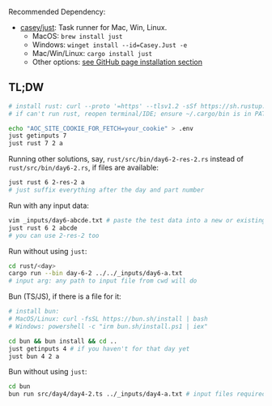 Recommended Dependency:
- [casey/just](https://github.com/casey/just): Task runner for Mac, Win, Linux.
	- MacOS: `brew install just`
	- Windows: `winget install --id=Casey.Just -e`
	- Mac/Win/Linux: `cargo install just`
	- Other options: [see GitHub page installation section](https://github.com/casey/just#installation)

## TL;DW

```sh
# install rust: curl --proto '=https' --tlsv1.2 -sSf https://sh.rustup.rs | sh
# if can't run rust, reopen terminal/IDE; ensure ~/.cargo/bin is in PATH

echo "AOC_SITE_COOKIE_FOR_FETCH=your_cookie" > .env
just getinputs 7
just rust 7 2 a
```

Running other solutions, say, `rust/src/bin/day6-2-res-2.rs` instead of `rust/src/bin/day6-2.rs`, if files are available:
```sh
just rust 6 2-res-2 a
# just suffix everything after the day and part number
```

Run with any input data:
```sh
vim _inputs/day6-abcde.txt # paste the test data into a new or existing file for that day
just rust 6 2 abcde
# you can use 2-res-2 too
```

Run without using `just`:
```sh
cd rust/<day>
cargo run --bin day-6-2 ../../_inputs/day6-a.txt
# input arg: any path to input file from cwd will do
```

Bun (TS/JS), if there is a file for it:
```sh
# install bun:
# MacOS/Linux: curl -fsSL https://bun.sh/install | bash
# Windows: powershell -c "irm bun.sh/install.ps1 | iex"

cd bun && bun install && cd ..
just getinputs 4 # if you haven't for that day yet
just bun 4 2 a
```

Bun without using `just`:
```sh
cd bun
bun run src/day4/day4-2.ts ../_inputs/day4-a.txt # input files required; any abs/rel path to input file from cwd will do
```
